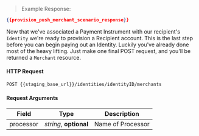 > Example Response:

```json
{{provision_push_merchant_scenario_response}}
```

Now that we've associated a Payment Instrument with our recipient's `Identity` we're ready to provision a Recipient account. This is the last step before you can begin paying out an Identity. Luckily you've already done most of the heavy lifting. Just make one final POST request, and you'll be returned a `Merchant` resource.

#### HTTP Request

`POST {{staging_base_url}}/identities/identityID/merchants`

#### Request Arguments

Field | Type | Description
----- | ---- | -----------
processor| *string*, **optional** | Name of Processor

